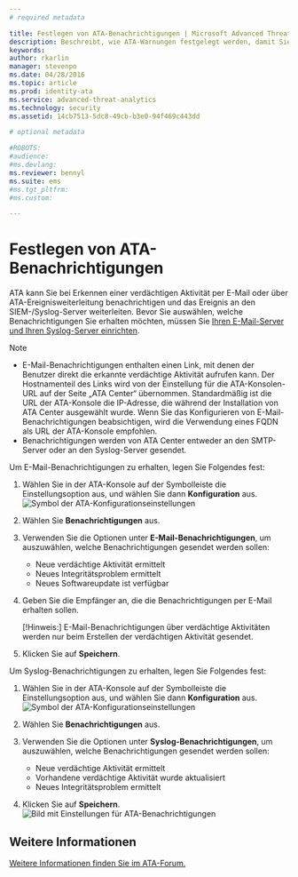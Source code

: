 ```yaml
---
# required metadata

title: Festlegen von ATA-Benachrichtigungen | Microsoft Advanced Threat Analytics
description: Beschreibt, wie ATA-Warnungen festgelegt werden, damit Sie bei verdächtigen Aktivitäten benachrichtigt werden.
keywords:
author: rkarlin
manager: stevenpo
ms.date: 04/28/2016
ms.topic: article
ms.prod: identity-ata
ms.service: advanced-threat-analytics
ms.technology: security
ms.assetid: 14cb7513-5dc8-49cb-b3e0-94f469c443dd

# optional metadata

#ROBOTS:
#audience:
#ms.devlang:
ms.reviewer: bennyl
ms.suite: ems
#ms.tgt_pltfrm:
#ms.custom:

---
```


# Festlegen von ATA-Benachrichtigungen
ATA kann Sie bei Erkennen einer verdächtigen Aktivität per E-Mail oder über ATA-Ereignisweiterleitung benachrichtigen und das Ereignis an den SIEM-/Syslog-Server weiterleiten. Bevor Sie auswählen, welche Benachrichtigungen Sie erhalten möchten, müssen Sie [Ihren E-Mail-Server und Ihren Syslog-Server einrichten](setting-syslog-email-server-settings.md).

> [!NOTE]
> -   E-Mail-Benachrichtigungen enthalten einen Link, mit denen der Benutzer direkt die erkannte verdächtige Aktivität aufrufen kann. Der Hostnamenteil des Links wird von der Einstellung für die ATA-Konsolen-URL auf der Seite „ATA Center“ übernommen. Standardmäßig ist die URL der ATA-Konsole die IP-Adresse, die während der Installation von ATA Center ausgewählt wurde.  Wenn Sie das Konfigurieren von E-Mail-Benachrichtigungen beabsichtigen, wird die Verwendung eines FQDN als URL der ATA-Konsole empfohlen.
> -   Benachrichtigungen werden von ATA Center entweder an den SMTP-Server oder an den Syslog-Server gesendet.

Um E-Mail-Benachrichtigungen zu erhalten, legen Sie Folgendes fest:


1. Wählen Sie in der ATA-Konsole auf der Symbolleiste die Einstellungsoption aus, und wählen Sie dann **Konfiguration** aus.
![Symbol der ATA-Konfigurationseinstellungen](media/ATA-config-icon.JPG)

2. Wählen Sie **Benachrichtigungen** aus.
3. Verwenden Sie die Optionen unter **E-Mail-Benachrichtigungen**, um auszuwählen, welche Benachrichtigungen gesendet werden sollen:


    - Neue verdächtige Aktivität ermittelt
    - Neues Integritätsproblem ermittelt
    - Neues Softwareupdate ist verfügbar

4. Geben Sie die Empfänger an, die die Benachrichtigungen per E-Mail erhalten sollen.

    [!Hinweis:] E-Mail-Benachrichtigungen über verdächtige Aktivitäten werden nur beim Erstellen der verdächtigen Aktivität gesendet.


5. Klicken Sie auf **Speichern**.

Um Syslog-Benachrichtigungen zu erhalten, legen Sie Folgendes fest:


1. Wählen Sie in der ATA-Konsole auf der Symbolleiste die Einstellungsoption aus, und wählen Sie dann **Konfiguration** aus.
![Symbol der ATA-Konfigurationseinstellungen](media/ATA-config-icon.JPG)

2. Wählen Sie **Benachrichtigungen** aus.
3. Verwenden Sie die Optionen unter **Syslog-Benachrichtigungen**, um auszuwählen, welche Benachrichtigungen gesendet werden sollen:


    - Neue verdächtige Aktivität ermittelt
    - Vorhandene verdächtige Aktivität wurde aktualisiert
    - Neues Integritätsproblem ermittelt
5. Klicken Sie auf **Speichern**.
![Bild mit Einstellungen für ATA-Benachrichtigungen](media/ATA-notification-settings.png)




## Weitere Informationen
[Weitere Informationen finden Sie im ATA-Forum.](https://social.technet.microsoft.com/Forums/security/en-US/home?forum=mata)


<!--HONumber=Jun16_HO1-->


